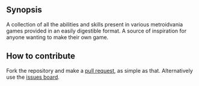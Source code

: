 ## Synopsis

A collection of all the abilities and skills present in various metroidvania games provided in an easily digestible format. A source of inspiration for anyone wanting to make their own game.

## How to contribute

Fork the repository and make a [pull request](https://github.com/RetrocadeNet/metroidvania-library/pulls), as simple as that. Alternatively use the [issues board](https://github.com/RetrocadeNet/metroidvania-library/issues).